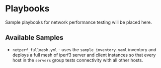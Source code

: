 # Playbooks

Sample playbooks for network performance testing will be placed here.

## Available Samples

- `netperf_fullmesh.yml` - uses the `sample_inventory.yaml` inventory and
  deploys a full mesh of iperf3 server and client instances so that every host
  in the `servers` group tests connectivity with all other hosts.
